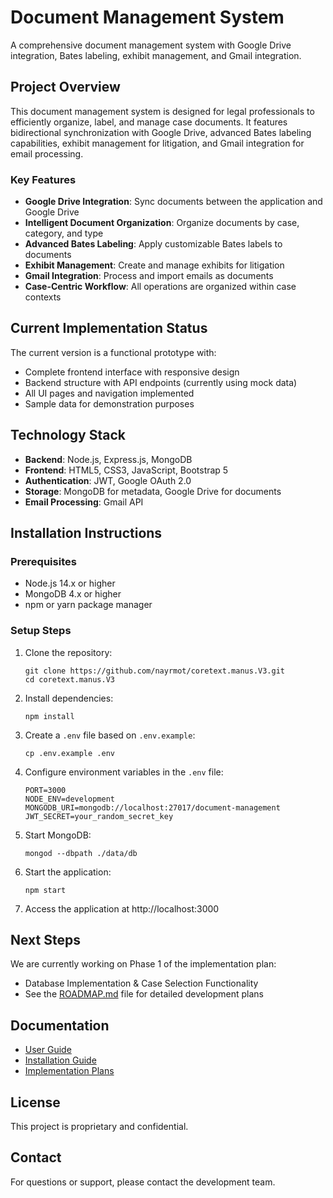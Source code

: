 # Document Management System

A comprehensive document management system with Google Drive integration, Bates labeling, exhibit management, and Gmail integration.

## Project Overview

This document management system is designed for legal professionals to efficiently organize, label, and manage case documents. It features bidirectional synchronization with Google Drive, advanced Bates labeling capabilities, exhibit management for litigation, and Gmail integration for email processing.

### Key Features

- **Google Drive Integration**: Sync documents between the application and Google Drive
- **Intelligent Document Organization**: Organize documents by case, category, and type
- **Advanced Bates Labeling**: Apply customizable Bates labels to documents
- **Exhibit Management**: Create and manage exhibits for litigation
- **Gmail Integration**: Process and import emails as documents
- **Case-Centric Workflow**: All operations are organized within case contexts

## Current Implementation Status

The current version is a functional prototype with:

- Complete frontend interface with responsive design
- Backend structure with API endpoints (currently using mock data)
- All UI pages and navigation implemented
- Sample data for demonstration purposes

## Technology Stack

- **Backend**: Node.js, Express.js, MongoDB
- **Frontend**: HTML5, CSS3, JavaScript, Bootstrap 5
- **Authentication**: JWT, Google OAuth 2.0
- **Storage**: MongoDB for metadata, Google Drive for documents
- **Email Processing**: Gmail API

## Installation Instructions

### Prerequisites

- Node.js 14.x or higher
- MongoDB 4.x or higher
- npm or yarn package manager

### Setup Steps

1. Clone the repository:
   ```
   git clone https://github.com/nayrmot/coretext.manus.V3.git
   cd coretext.manus.V3
   ```

2. Install dependencies:
   ```
   npm install
   ```

3. Create a `.env` file based on `.env.example`:
   ```
   cp .env.example .env
   ```

4. Configure environment variables in the `.env` file:
   ```
   PORT=3000
   NODE_ENV=development
   MONGODB_URI=mongodb://localhost:27017/document-management
   JWT_SECRET=your_random_secret_key
   ```

5. Start MongoDB:
   ```
   mongod --dbpath ./data/db
   ```

6. Start the application:
   ```
   npm start
   ```

7. Access the application at http://localhost:3000

## Next Steps

We are currently working on Phase 1 of the implementation plan:

- Database Implementation & Case Selection Functionality
- See the [ROADMAP.md](ROADMAP.md) file for detailed development plans

## Documentation

- [User Guide](docs/user-guide.md)
- [Installation Guide](docs/installation-guide.md)
- [Implementation Plans](docs/implementation-plans/)

## License

This project is proprietary and confidential.

## Contact

For questions or support, please contact the development team.
